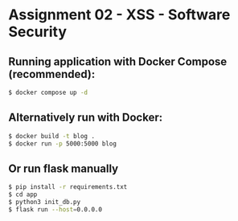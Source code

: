 # Assignment 02 - XSS - Software Security

## Running application with Docker Compose (recommended):
```bash
$ docker compose up -d
```

## Alternatively run with Docker:
```bash
$ docker build -t blog .
$ docker run -p 5000:5000 blog
```

## Or run flask manually
```bash
$ pip install -r requirements.txt
$ cd app
$ python3 init_db.py
$ flask run --host=0.0.0.0
```